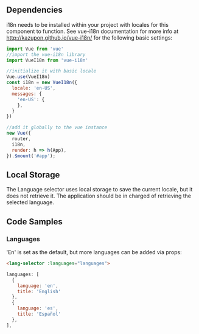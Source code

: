 ## Dependencies
i18n needs to be installed within your project with locales for this component to function.
See vue-i18n documentation for more info at http://kazupon.github.io/vue-i18n/ for the following basic settings:

```js
import Vue from 'vue'
//import the vue-i18n library
import VueI18n from 'vue-i18n'

//initialize it with basic locale
Vue.use(VueI18n)
const i18n = new VueI18n({
  locale: 'en-US',
  messages: {
    'en-US': {
    },
  }
})

//add it globally to the vue instance
new Vue({
  router,
  i18n,
  render: h => h(App),
}).$mount('#app');
```

## Local Storage
The Language selector uses local storage to save the current locale, but it does not retrieve it. The application should be in charged of retrieving the selected language.

## Code Samples

### Languages

'En' is set as the default, but more languages can be added via props:

```html
<lang-selector :languages="languages">
```

```js
languages: [
  {
    language: 'en',
    title: 'English'
  },
  {
    language: 'es',
    title: 'Español'
  },
],
```
